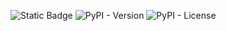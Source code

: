 ![Static Badge](https://img.shields.io/badge/Python-3.8%2B-brightgreen?logo=python)
![PyPI - Version](https://img.shields.io/pypi/v/franknpython?logo=pypi&logoColor=yellow&color=brightgreen)
![PyPI - License](https://img.shields.io/pypi/l/franknpython)

